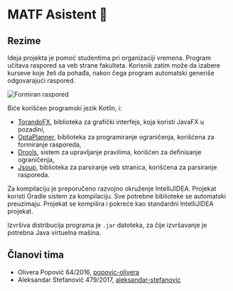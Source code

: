 # MATF Asistent :robot:

## Rezime 
Ideja projekta je pomoć studentima pri organizaciji vremena. Program učitava raspored sa veb strane fakulteta. Korisnik zatim može da izabere kurseve koje želi da pohađa, nakon čega program automatski generiše odgovarajući raspored.

![Formiran raspored](https://github.com/matf-pp2019/ConstPlusPlus/blob/master/screenshots/formiran.png)

Biće korišćen programski jezik Kotlin, i:
- [TorandoFX](https://tornadofx.io/), biblioteka za grafički interfejs, koja koristi JavaFX u pozadini,
- [OptaPlanner](https://www.optaplanner.org/), biblioteka za programiranje ograničenja, korišćena za formiranje rasporeda,
- [Drools](https://www.drools.org/), sistem za upravljanje pravilima, korišćen za definisanje ograničenja,
- [Jsoup](https://jsoup.org/), biblioteka za parsiranje veb stranica, korišćena za parsiranje rasporeda.

Za kompilaciju je preporučeno razvojno okruženje IntelliJIDEA. Projekat koristi Gradle sistem za kompilaciju. Sve potrebne biblioteke se automatski preuzimaju. Projekat se kompilira i pokreće kao standardni IntelliJIDEA projekat.

Izvršiva distribucija programa je `.jar` datoteka, za čije izvršavanje je potrebna Java virtuelna mašina.

## Članovi tima
- Olivera Popović 64/2016,  [popovic-olivera](https://github.com/popovic-olivera)
- Aleksandar Stefanović 479/2017, [aleksandar-stefanovic](https://github.com/aleksandar-stefanovic)
